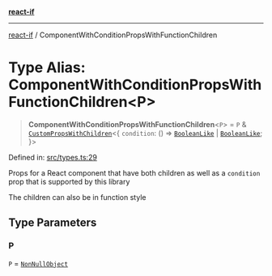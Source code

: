 [**react-if**](../README.md)

***

[react-if](../globals.md) / ComponentWithConditionPropsWithFunctionChildren

# Type Alias: ComponentWithConditionPropsWithFunctionChildren\<P\>

> **ComponentWithConditionPropsWithFunctionChildren**\<`P`\> = `P` & [`CustomPropsWithChildren`](CustomPropsWithChildren.md)\<\{ `condition`: () => [`BooleanLike`](BooleanLike.md) \| [`BooleanLike`](BooleanLike.md); \}\>

Defined in: [src/types.ts:29](https://github.com/romac/react-if/blob/6520f9840a3039f7288dc7a8b21da0707979a6c9/src/types.ts#L29)

Props for a React component that have both children
as well as a `condition` prop that is supported by this library

The children can also be in function style

## Type Parameters

### P

`P` = [`NonNullObject`](NonNullObject.md)
